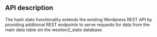 


## API description
The hash stats functionality extends the existing Wordpress REST API by providing additional REST endpoints to serve requests for data from the main data table sin the westlon2_stats database.
<!--stackedit_data:
eyJoaXN0b3J5IjpbLTE0MTA1MjM5MzBdfQ==
-->